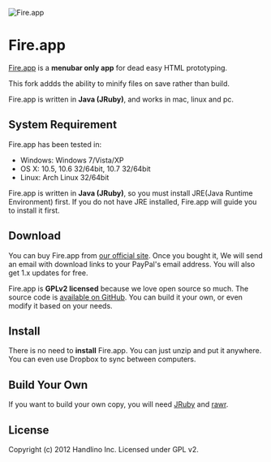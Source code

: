 ![Fire.app](https://github.com/handlino/FireApp/raw/master/lib/images/icon/256.png)

# Fire.app

[Fire.app][fireapp] is a **menubar only app** for dead easy HTML prototyping.

This fork addds the ability to minify files on save rather than build.

Fire.app is written in **Java (JRuby)**, and works in mac, linux and pc.

## System Requirement

Fire.app has been tested in:

* Windows: Windows 7/Vista/XP
* OS X: 10.5, 10.6 32/64bit, 10.7 32/64bit
* Linux: Arch Linux 32/64bit

Fire.app is written in **Java (JRuby)**, so you must install JRE(Java Runtime Environment) first. If you do not have JRE installed, Fire.app will guide you to install it first.

## Download

You can buy Fire.app from [our official site][fireapp]. Once you bought it, We will send an email with download links to your PayPal's email address. You will also get 1.x updates for free.

Fire.app is **GPLv2 licensed** because we love open source so much. The source code is [available on GitHub][fireapp-github]. You can build it your own, or even modify it based on your needs.

## Install

There is no need to **install** Fire.app. You can just unzip and put it anywhere. You can even use Dropbox to sync between computers.

## Build Your Own

If you want to build your own copy, you will need [JRuby](http://jruby.org/) and [rawr](http://rawr.rubyforge.org/).

## License

Copyright (c) 2012 Handlino Inc.
Licensed under GPL v2.

[fireapp]: http://fireapp.handlino.com/
[fireapp-github]: http://github.com/handlino/fireapp